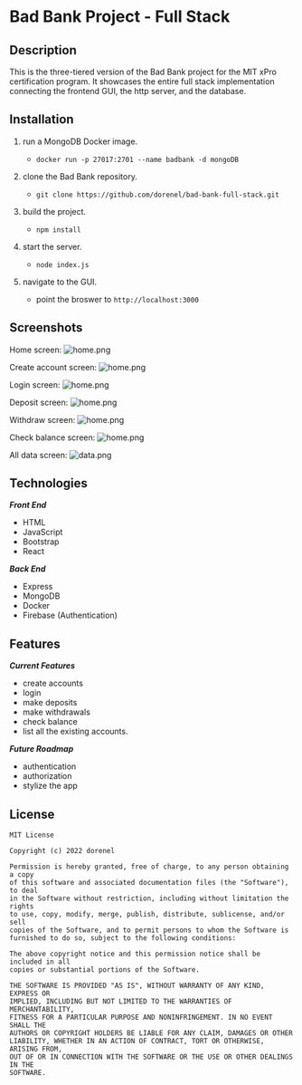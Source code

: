 
# Bad Bank Project - Full Stack

## Description
This is the three-tiered version of the Bad Bank project for the MIT xPro certification program. It showcases the entire full stack implementation connecting the frontend GUI, the http server, and the database.

## Installation
1. run a MongoDB Docker image.
    - `docker run -p 27017:2701 --name badbank -d mongoDB`

2. clone the Bad Bank repository.
    - `git clone https://github.com/dorenel/bad-bank-full-stack.git`

3. build the project.
    - `npm install`

4. start the server.
    - `node index.js`

5. navigate to the GUI.
    - point the broswer to `http://localhost:3000`

## Screenshots
Home screen:
![home.png](./assets/home.png)

Create account screen:
![home.png](./assets/account.png)

Login screen:
![home.png](./assets/login.png)

Deposit screen:
![home.png](./assets/deposit.png)

Withdraw screen:
![home.png](./assets/withdraw.png)

Check balance screen:
![home.png](./assets/balance.png)

All data screen:
![data.png](./assets/data.png)

## Technologies
***Front End***
- HTML
- JavaScript
- Bootstrap
- React

***Back End***
- Express
- MongoDB
- Docker
- Firebase (Authentication)

## Features
***Current Features***
- create accounts
- login
- make deposits
- make withdrawals
- check balance
- list all the existing accounts.

***Future Roadmap***
- authentication
- authorization
- stylize the app

## License

    MIT License

    Copyright (c) 2022 dorenel

    Permission is hereby granted, free of charge, to any person obtaining a copy
    of this software and associated documentation files (the "Software"), to deal
    in the Software without restriction, including without limitation the rights
    to use, copy, modify, merge, publish, distribute, sublicense, and/or sell
    copies of the Software, and to permit persons to whom the Software is
    furnished to do so, subject to the following conditions:

    The above copyright notice and this permission notice shall be included in all
    copies or substantial portions of the Software.

    THE SOFTWARE IS PROVIDED "AS IS", WITHOUT WARRANTY OF ANY KIND, EXPRESS OR
    IMPLIED, INCLUDING BUT NOT LIMITED TO THE WARRANTIES OF MERCHANTABILITY,
    FITNESS FOR A PARTICULAR PURPOSE AND NONINFRINGEMENT. IN NO EVENT SHALL THE
    AUTHORS OR COPYRIGHT HOLDERS BE LIABLE FOR ANY CLAIM, DAMAGES OR OTHER
    LIABILITY, WHETHER IN AN ACTION OF CONTRACT, TORT OR OTHERWISE, ARISING FROM,
    OUT OF OR IN CONNECTION WITH THE SOFTWARE OR THE USE OR OTHER DEALINGS IN THE
    SOFTWARE.
